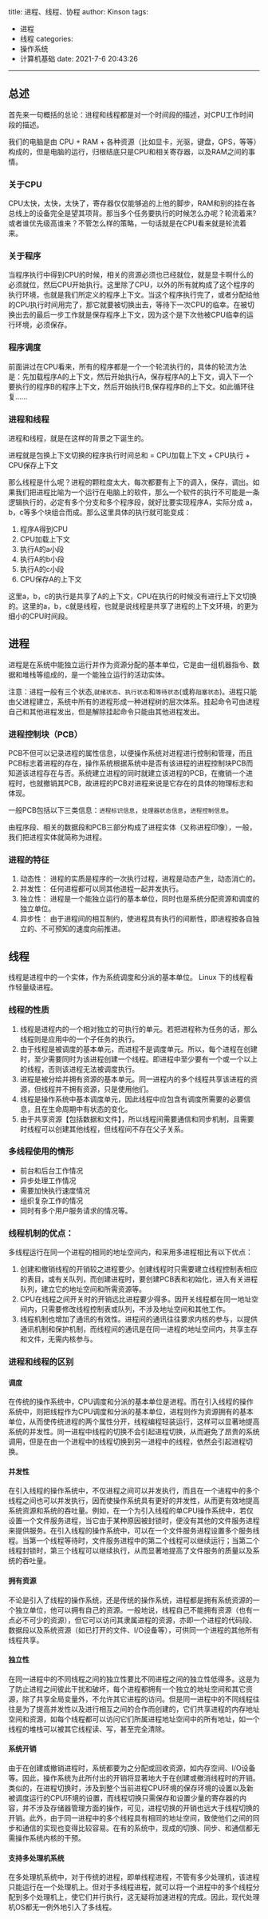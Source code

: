 title: 进程、线程、协程
author: Kinson
tags:
  - 进程
  - 线程
categories:
  - 操作系统
  - 计算机基础
date: 2021-7-6 20:43:26

---

## 总述

首先来一句概括的总论：进程和线程都是对一个时间段的描述，对CPU工作时间段的描述。

我们的电脑是由 CPU + RAM + 各种资源（比如显卡，光驱，键盘，GPS，等等）构成的，但是电脑的运行，归根结底只是CPU和相关寄存器，以及RAM之间的事情。

### 关于CPU

CPU太快，太快，太快了，寄存器仅仅能够追的上他的脚步，RAM和别的挂在各总线上的设备完全是望其项背。那当多个任务要执行的时候怎么办呢？轮流着来?或者谁优先级高谁来？不管怎么样的策略，一句话就是在CPU看来就是轮流着来。

### 关于程序

当程序执行中得到CPU的时候，相关的资源必须也已经就位，就是显卡啊什么的必须就位，然后CPU开始执行。这里除了CPU，以外的所有就构成了这个程序的执行环境，也就是我们所定义的程序上下文。当这个程序执行完了，或者分配给他的CPU执行时间用完了，那它就要被切换出去，等待下一次CPU的临幸。在被切换出去的最后一步工作就是保存程序上下文，因为这个是下次他被CPU临幸的运行环境，必须保存。

### 程序调度
前面讲过在CPU看来，所有的程序都是一个一个轮流执行的，具体的轮流方法是：先加载程序A的上下文，然后开始执行A，保存程序A的上下文，调入下一个要执行的程序B的程序上下文，然后开始执行B,保存程序B的上下文。如此循环往复……

### 进程和线程
进程和线程，就是在这样的背景之下诞生的。

进程就是包换上下文切换的程序执行时间总和 = CPU加载上下文 + CPU执行 + CPU保存上下文

那么线程是什么呢？进程的颗粒度太大，每次都要有上下的调入，保存，调出。如果我们把进程比喻为一个运行在电脑上的软件，那么一个软件的执行不可能是一条逻辑执行的，必定有多个分支和多个程序段，就好比要实现程序A，实际分成 a，b，c等多个块组合而成。那么这里具体的执行就可能变成：
  1.  程序A得到CPU
  2.  CPU加载上下文
  3.  执行A的a小段
  4.  执行A的b小段
  5.  执行A的c小段
  6.  CPU保存A的上下文

这里a，b，c的执行是共享了A的上下文，CPU在执行的时候没有进行上下文切换的。这里的a，b，c就是线程，也就是说线程是共享了进程的上下文环境，的更为细小的CPU时间段。


## 进程

进程是在系统中能独立运行并作为资源分配的基本单位，它是由一组机器指令、数据和堆栈等组成的，是一个能独立运行的活动实体。

注意：进程一般有三个状态,`就绪状态`、`执行状态`和`等待状态`(或称`阻塞状态`)。进程只能由父进程建立，系统中所有的进程形成一种进程树的层次体系。挂起命令可由进程自己和其他进程发出，但是解除挂起命令只能由其他进程发出。

### 进程控制块（PCB）

PCB不但可以记录进程的属性信息，以便操作系统对进程进行控制和管理，而且PCB标志着进程的存在，操作系统根据系统中是否有该进程的进程控制块PCB而知道该进程存在与否。系统建立进程的同时就建立该进程的PCB，在撤销一个进程时，也就撤销其PCB，故进程的PCB对进程来说是它存在的具体的物理标志和体现。

一般PCB包括以下三类信息：`进程标识信息`，`处理器状态信息`，`进程控制信息`。

由程序段、相关的数据段和PCB三部分构成了进程实体（又称进程印像），一般，我们把进程实体就简称为进程。

### 进程的特征
1.  动态性：  进程的实质是程序的一次执行过程，进程是动态产生，动态消亡的。
2.  并发性：  任何进程都可以同其他进程一起并发执行。
3.  独立性：  进程是一个能独立运行的基本单位，同时也是系统分配资源和调度的独立单位。
4.  异步性：  由于进程间的相互制约，使进程具有执行的间断性，即进程按各自独立的、不可预知的速度向前推进。


## 线程

线程是进程中的一个实体，作为系统调度和分派的基本单位。 Linux 下的线程看作轻量级进程。

### 线程的性质
1.  线程是进程内的一个相对独立的可执行的单元。若把进程称为任务的话，那么线程则是应用中的一个子任务的执行。
2.  由于线程是被调度的基本单元，而进程不是调度单元。所以，每个进程在创建时，至少需要同时为该进程创建一个线程。即进程中至少要有一个或一个以上的线程，否则该进程无法被调度执行。
3.  进程是被分给并拥有资源的基本单元。同一进程内的多个线程共享该进程的资源，但线程并不拥有资源，只是使用他们。
4.  线程是操作系统中基本调度单元，因此线程中应包含有调度所需要的必要信息，且在生命周期中有状态的变化。
5.  由于共享资源【包括数据和文件】，所以线程间需要通信和同步机制，且需要时线程可以创建其他线程，但线程间不存在父子关系。


### 多线程使用的情形

  - 前台和后台工作情况
  - 异步处理工作情况
  - 需要加快执行速度情况
  - 组织复杂工作的情况
  - 同时有多个用户服务请求的情况等。
 
### 线程机制的优点：

多线程运行在同一个进程的相同的地址空间内，和采用多进程相比有以下优点：

1.  创建和撤销线程的开销较之进程要少。创建线程时只需要建立线程控制表相应的表目，或有关队列，而创建进程时，要创建PCB表和初始化，进入有关进程队列，建立它的地址空间和所需资源等。
2.  CPU在线程之间开关时的开销远比进程要少得多。因开关线程都在同一地址空间内，只需要修改线程控制表或队列，不涉及地址空间和其他工作。
3.  线程机制也增加了通讯的有效性。进程间的通讯往往要求内核的参与，以提供通讯机制和保护机制，而线程间的通讯是在同一进程的地址空间内，共享主存和文件，无需内核参与。


### 进程和线程的区别

#### 调度

在传统的操作系统中，CPU调度和分派的基本单位是进程。而在引入线程的操作系统中，则把线程作为CPU调度和分派的基本单位，进程则作为资源拥有的基本单位，从而使传统进程的两个属性分开，线程编程轻装运行，这样可以显著地提高系统的并发性。同一进程中线程的切换不会引起进程切换，从而避免了昂贵的系统调用，但是在由一个进程中的线程切换到另一进程中的线程，依然会引起进程切换。
 
#### 并发性

在引入线程的操作系统中，不仅进程之间可以并发执行，而且在一个进程中的多个线程之间也可以并发执行，因而使操作系统具有更好的并发性，从而更有效地提高系统资源和系统的吞吐量。例如，在一个为引入线程的单CPU操作系统中，若仅设置一个文件服务进程，当它由于某种原因被封锁时，便没有其他的文件服务进程来提供服务。在引入线程的操作系统中，可以在一个文件服务进程设置多个服务线程。当第一个线程等待时，文件服务进程中的第二个线程可以继续运行；当第二个线程封锁时，第三个线程可以继续执行，从而显著地提高了文件服务的质量以及系统的吞吐量。


#### 拥有资源

不论是引入了线程的操作系统，还是传统的操作系统，进程都是拥有系统资源的一个独立单位，他可以拥有自己的资源。一般地说，线程自己不能拥有资源（也有一点必不可少的资源），但它可以访问其隶属进程的资源，亦即一个进程的代码段、数据段以及系统资源（如已打开的文件、I/O设备等），可供同一个进程的其他所有线程共享。


#### 独立性

在同一进程中的不同线程之间的独立性要比不同进程之间的独立性低得多。这是为了防止进程之间彼此干扰和破坏，每个进程都拥有一个独立的地址空间和其它资源，除了共享全局变量外，不允许其它进程的访问。但是同一进程中的不同线程往往是为了提高并发性以及进行相互之间的合作而创建的，它们共享进程的内存地址空间和资源，如每个线程都可以访问它们所属进程地址空间中的所有地址，如一个线程的堆栈可以被其它线程读、写，甚至完全清除。



#### 系统开销

由于在创建或撤销进程时，系统都要为之分配或回收资源，如内存空间、I/O设备等。因此，操作系统为此所付出的开销将显著地大于在创建或撤消线程时的开销。类似的，在进程切换时，涉及到整个当前进程CPU环境的保存环境的设置以及新被调度运行的CPU环境的设置，而线程切换只需保存和设置少量的寄存器的内容，并不涉及存储器管理方面的操作，可见，进程切换的开销也远大于线程切换的开销。此外，由于同一进程中的多个线程具有相同的地址空间，致使他们之间的同步和通信的实现也变得比较容易。在有的系统中，现成的切换、同步、和通信都无需操作系统内核的干预。



#### 支持多处理机系统

在多处理机系统中，对于传统的进程，即单线程进程，不管有多少处理机，该进程只能运行在一个处理机上。但对于多线程进程，就可以将一个进程中的多个线程分配到多个处理机上，使它们并行执行，这无疑将加速进程的完成。因此，现代处理机OS都无一例外地引入了多线程。
